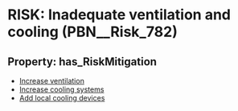 # RISK: __Inadequate ventilation and cooling__ (PBN__Risk_782)

## Property: has_RiskMitigation

* [Increase ventilation](PBN__RiskMitigation_1075)
* [Increase cooling systems](PBN__RiskMitigation_1076)
* [Add local cooling devices](PBN__RiskMitigation_1077)

